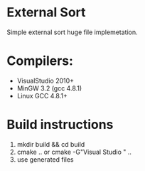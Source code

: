 # External Sort
Simple external sort huge file implemetation.

# Compilers:
* VisualStudio 2010+
* MinGW 3.2 (gcc 4.8.1)
* Linux GCC 4.8.1+

# Build instructions
1. mkdir build && cd build
2. cmake .. or cmake -G"Visual Studio <version>" ..
3. use generated files

